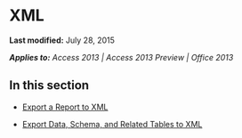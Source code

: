 
# XML

 **Last modified:** July 28, 2015

 _**Applies to:** Access 2013 | Access 2013 Preview | Office 2013_

## In this section


-  [Export a Report to XML](7e746a40-6227-1481-f631-702c3cf42d0f.md)
    
-  [Export Data, Schema, and Related Tables to XML](4f84813a-bc39-ac03-f04f-624f74eed190.md)
    
